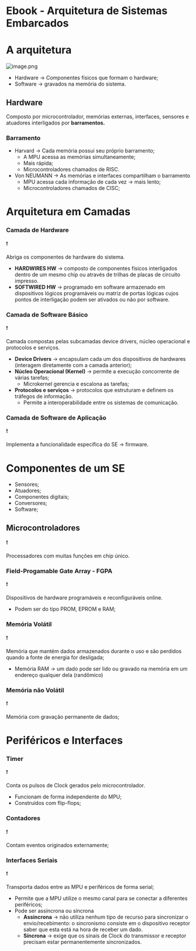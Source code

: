 # Ebook - Arquitetura de Sistemas Embarcados

# A arquitetura

![image.png](image.png)

- Hardware → Componentes físicos que formam o hardware;
- Software → gravados na memória do sistema.

## Hardware

Composto por microcontrolador, memórias externas, interfaces, sensores e atuadores interligados por **barramentos.**

### Barramento

- Harvard → Cada memória possui seu próprio barramento;
    - A MPU acessa as memórias simultaneamente;
    - Mais rápida;
    - Microcontroladores chamados de RISC.
- Von NEUMANN → As memórias e interfaces compartilham o barramento
    - MPU acessa cada informação de cada vez → mais lento;
    - Microcontroladores chamados de CISC;

# Arquitetura em Camadas

### Camada de Hardware

<aside>
❗

Abriga os componentes de hardware do sistema.

</aside>

- **HARDWIRES HW** → composto de componentes físicos interligados dentro de um mesmo chip ou através de trilhas de placas de circuito impresso.
- **SOFTWIRED HW** →  programado em software armazenado em dispositivos lógicos programáveis ou matriz de portas lógicas cujos pontos de interligação podem ser ativados ou não
por software.

### Camada de Software Básico

<aside>
❗

Camada compostas pelas subcamadas device drivers, núcleo operacional e protocolos e serviços.

</aside>

- **Device Drivers** → encapsulam cada um dos dispositivos de hardwares (interagem diretamente com a camada anterior);
- **Núcleo Operacional (Kernel)** → permite a execução concorrente de várias tarefas;
    - Microkernel gerencia e escalona as tarefas;
- **Protocolos e serviços** → protocolos que estruturam e definem os tráfegos de informação.
    - Permite a interoperabilidade entre os sistemas de comunicação.

### Camada de Software de Aplicação

<aside>
❗

Implementa a funcionalidade específica do SE → firmware.

</aside>

# Componentes de um SE

- Sensores;
- Atuadores;
- Componentes digitais;
- Conversores;
- Software;

## Microcontroladores

<aside>
❗

Processadores com muitas funções em chip único.

</aside>

### Field-Progamable Gate Array - FGPA

<aside>
❗

Dispositivos de hardware programáveis e reconfiguráveis online. 

</aside>

- Podem ser do tipo PROM, EPROM e RAM;

### Memória Volátil

<aside>
❗

Memória que mantém dados armazenados durante o uso e são perdidos quando a fonte de energia for desligada;

</aside>

- Memória RAM → um dado pode ser lido ou gravado na memória em um endereço qualquer dela (randômico)

### Memória não Volátil

<aside>
❗

Memória com gravação permanente de dados;

</aside>

# Periféricos e Interfaces

### Timer

<aside>
❗

Conta os pulsos de Clock gerados pelo microcontrolador.

</aside>

- Funcionam de forma independente do MPU;
- Construídos com flip-flops;

### Contadores

<aside>
❗

Contam eventos originados externamente; 

</aside>

### Interfaces Seriais

<aside>
❗

Transporta dados entre as MPU e periféricos de forma serial; 

</aside>

- Permite que a MPU utilize o mesmo canal para se conectar a diferentes periféricos;
- Pode ser assíncrona ou síncrona
    - **Assincrona** → não utiliza nenhum tipo de recurso para sincronizar o envio/recebimento: o sincronismo consiste em o dispositivo receptor saber que esta está na hora de receber um dado.
    - **Síncrona** →  exige que os sinais de Clock do transmissor e receptor precisam estar permanentemente sincronizados.